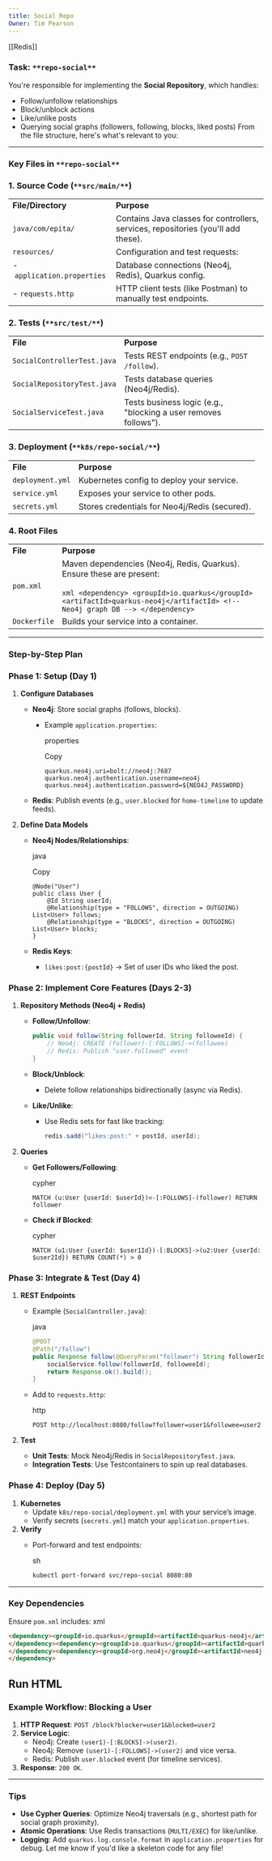 ```yaml
---
title: Social Repo
Owner: Tim Pearson
---
```

[[Redis]]
### **Task:** `**repo-social**`
You're responsible for implementing the **Social Repository**, which handles:
- Follow/unfollow relationships
- Block/unblock actions
- Like/unlike posts
- Querying social graphs (followers, following, blocks, liked posts)
From the file structure, here's what's relevant to you:
---
### **Key Files in** `**repo-social**`
### **1. Source Code (**`**src/main/**`**)**
|   |   |
|---|---|
|**File/Directory**|**Purpose**|
|`java/com/epita/`|Contains Java classes for controllers, services, repositories (you'll add these).|
|`resources/`|Configuration and test requests:|
|- `application.properties`|Database connections (Neo4j, Redis), Quarkus config.|
|- `requests.http`|HTTP client tests (like Postman) to manually test endpoints.|
### **2. Tests (**`**src/test/**`**)**
|   |   |
|---|---|
|**File**|**Purpose**|
|`SocialControllerTest.java`|Tests REST endpoints (e.g., `POST /follow`).|
|`SocialRepositoryTest.java`|Tests database queries (Neo4j/Redis).|
|`SocialServiceTest.java`|Tests business logic (e.g., "blocking a user removes follows").|
### **3. Deployment (**`**k8s/repo-social/**`**)**
|   |   |
|---|---|
|**File**|**Purpose**|
|`deployment.yml`|Kubernetes config to deploy your service.|
|`service.yml`|Exposes your service to other pods.|
|`secrets.yml`|Stores credentials for Neo4j/Redis (secured).|
### **4. Root Files**
|   |   |
|---|---|
|**File**|**Purpose**|
|`pom.xml`|Maven dependencies (Neo4j, Redis, Quarkus). Ensure these are present:  <br>  <br>`xml <dependency> <groupId>io.quarkus</groupId> <artifactId>quarkus-neo4j</artifactId> <!-- Neo4j graph DB --> </dependency>`|
|`Dockerfile`|Builds your service into a container.|
---
### **Step-by-Step Plan**
### **Phase 1: Setup (Day 1)**
1. **Configure Databases**
    - **Neo4j**: Store social graphs (follows, blocks).
        - Example `application.properties`:
            
            properties
            
            Copy
            
            ```Plain
            quarkus.neo4j.uri=bolt://neo4j:7687
            quarkus.neo4j.authentication.username=neo4j
            quarkus.neo4j.authentication.password=${NEO4J_PASSWORD}
            ```
            
    - **Redis**: Publish events (e.g., `user.blocked` for `home-timeline` to update feeds).
2. **Define Data Models**
    - **Neo4j Nodes/Relationships**:
        
        java
        
        Copy
        
        ```Plain
        @Node("User")
        public class User {
            @Id String userId;
            @Relationship(type = "FOLLOWS", direction = OUTGOING) List<User> follows;
            @Relationship(type = "BLOCKS", direction = OUTGOING) List<User> blocks;
        }
        ```
        
    - **Redis Keys**:
        - `likes:post:{postId}` → Set of user IDs who liked the post.
### **Phase 2: Implement Core Features (Days 2-3)**
1. **Repository Methods (Neo4j + Redis)**
    - **Follow/Unfollow**:
        
        ```Java
        public void follow(String followerId, String followeeId) {
            // Neo4j: CREATE (follower)-[:FOLLOWS]->(followee)
            // Redis: Publish "user.followed" event
        }
        ```
        
    - **Block/Unblock**:
        - Delete follow relationships bidirectionally (async via Redis).
    - **Like/Unlike**:
        - Use Redis sets for fast like tracking:
            
              
            
            ```Java
            redis.sadd("likes:post:" + postId, userId);
            ```
            
2. **Queries**
    - **Get Followers/Following**:
        
        cypher
        
        ```Plain
        MATCH (u:User {userId: $userId})<-[:FOLLOWS]-(follower) RETURN follower
        ```
        
    - **Check if Blocked**:
        
        cypher
        
        ```Plain
        MATCH (u1:User {userId: $user1Id})-[:BLOCKS]->(u2:User {userId: $user2Id}) RETURN COUNT(*) > 0
        ```
        
### **Phase 3: Integrate & Test (Day 4)**
1. **REST Endpoints**
    - Example (`SocialController.java`):
        
        java
        
        ```Java
        @POST
        @Path("/follow")
        public Response follow(@QueryParam("follower") String followerId, @QueryParam("followee") String followeeId) {
            socialService.follow(followerId, followeeId);
            return Response.ok().build();
        }
        ```
        
    - Add to `requests.http`:
        
        http
        
        ```Plain
        POST http://localhost:8080/follow?follower=user1&followee=user2
        ```
        
2. **Test**
    - **Unit Tests**: Mock Neo4j/Redis in `SocialRepositoryTest.java`.
    - **Integration Tests**: Use Testcontainers to spin up real databases.
### **Phase 4: Deploy (Day 5)**
1. **Kubernetes**
    - Update `k8s/repo-social/deployment.yml` with your service’s image.
    - Verify secrets (`secrets.yml`) match your `application.properties`.
2. **Verify**
    - Port-forward and test endpoints:
        
        sh
        
        ```Bash
        kubectl port-forward svc/repo-social 8080:80
        ```
        
---
### **Key Dependencies**
Ensure `pom.xml` includes:
xml
```HTML
<dependency><groupId>io.quarkus</groupId><artifactId>quarkus-neo4j</artifactId> <!-- Neo4j -->
</dependency><dependency><groupId>io.quarkus</groupId><artifactId>quarkus-redis-client</artifactId> <!-- Redis -->
</dependency><dependency><groupId>org.neo4j</groupId><artifactId>neo4j-ogm-core</artifactId> <!-- Neo4j OGM -->
</dependency>
```
Run HTML
---
### **Example Workflow: Blocking a User**
1. **HTTP Request**: `POST /block?blocker=user1&blocked=user2`
2. **Service Logic**:
    - Neo4j: Create `(user1)-[:BLOCKS]->(user2)`.
    - Neo4j: Remove `(user1)-[:FOLLOWS]->(user2)` and vice versa.
    - Redis: Publish `user.blocked` event (for timeline services).
3. **Response**: `200 OK`.
---
### **Tips**
- **Use Cypher Queries**: Optimize Neo4j traversals (e.g., shortest path for social graph proximity).
- **Atomic Operations**: Use Redis transactions (`MULTI/EXEC`) for like/unlike.
- **Logging**: Add `quarkus.log.console.format` in `application.properties` for debug.
Let me know if you'd like a skeleton code for any file!